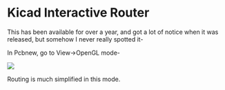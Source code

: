 # Kicad Interactive Router

This has been available for over a year, and got a lot of notice when it was
released, but somehow I never really spotted it-

In Pcbnew, go to View->OpenGL mode-

[![](http://1.bp.blogspot.com/-j2szXF79-2E/VdHeYCXbtMI/AAAAAAAAEmc/NTvIQdxovbA/s320/pcbnew.png)](http://1.bp.blogspot.com/-j2szXF79-2E/VdHeYCXbtMI/AAAAAAAAEmc/NTvIQdxovbA/s1600/pcbnew.png)

Routing is much simplified in this mode.

